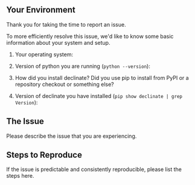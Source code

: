 ## Your Environment

Thank you for taking the time to report an issue.

To more efficiently resolve this issue, we'd like to know some basic information about your system and setup.

1) Your operating system:

2) Version of python you are running (`python --version`):

3) How did you install declinate? Did you use pip to install from PyPI or a repository checkout or something else?

4) Version of declinate you have installed (`pip show declinate | grep Version`):


## The Issue

Please describe the issue that you are experiencing.


## Steps to Reproduce

If the issue is predictable and consistently reproducible, please list the steps here.
